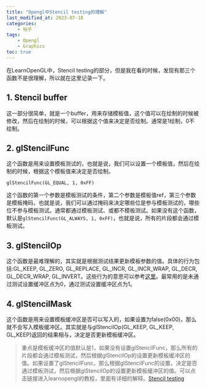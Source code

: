 ```yaml
---
title: "Opengl中Stencil testing的理解"
last_modified_at: 2023-07-18
categories:
    - 帖子
tags:  
    - Opengl
    - Graphics
toc: true
---
```


在LearnOpenGL中，Stencil testing的部分，但是我在看的时候，发现有那三个函数不是很理解，所以就在这里记录一下。

## 1. Stencil buffer
这一部分很简单，就是一个buffer，用来存储模板值，这个值可以在绘制的时候被修改，然后在绘制的时候，可以根据这个值来决定是否绘制。通常是1绘制，0不绘制。

## 2. glStencilFunc
这个函数是用来设置模板测试的，也就是说，我们可以设置一个模板值，然后在绘制的时候，根据这个模板值来决定是否绘制。

`glStencilFunc(GL_EQUAL, 1, 0xFF)`

这个函数的第一个参数是模板测试的条件，第二个参数是模板值ref，第三个参数是模板掩码，也就是说，我们可以通过掩码来决定哪些位是参与模板测试的，哪些位不参与模板测试。通常都通过模板测试、或都不模板测试。如果没有这个函数，默认是`glStencilFunc(GL_ALWAYS, 1, 0xFF)`，也就是说，所有的片段都会通过模板测试。

## 3. glStencilOp

这个函数是最难理解的，其实就是根据测试结果更新模板参数的值。具体的行为包括:GL_KEEP, GL_ZERO, GL_REPLACE, GL_INCR, GL_INCR_WRAP, GL_DECR, GL_DECR_WRAP, GL_INVERT。这些行为的意思可以参考[这里](https://www.khronos.org/registry/OpenGL-Refpages/gl4/html/glStencilOp.xhtml)。最常用的是未通过测试设置缓冲区点为0，通过测试设置缓冲区点为1。

## 4. glStencilMask

这个函数是用来设置模板缓冲区是否可以写入的，如果设置为false(0x00)，那么就不会写入模板缓冲区。其实就是与glStencilOp(GL_KEEP, GL_KEEP, GL_KEEP)返回的结果相与，决定是否更新模板缓冲区。


>重点是模板缓冲区的值默认是1，如果没有设置glStencilFunc，那么所有的片段都会通过模板测试，然后根据glStencilOp的设置更新模板缓冲区的值。如果设置了glStencilFunc，那么根据glStencilFunc的设置，决定是否通过模板测试，然后根据glStencilOp的设置更新模板缓冲区的值。可以点击链接进入learnopengl的教程，里面有详细的解释。[Stencil testing](https://learnopengl.com/Advanced-OpenGL/Stencil-testing)